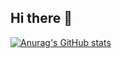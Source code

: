 ## Hi there 👋

[![Anurag's GitHub stats](https://github-readme-stats.vercel.app/api?username=nanshanyi&show_icons=true&theme=radical)](https://github.com/anuraghazra/github-readme-stats)
<!--
**nanshanyi/nanshanyi** is a ✨ _special_ ✨ repository because its `README.md` (this file) appears on your GitHub profile.

Here are some ideas to get you started:

- 🔭 I’m currently working on ...
- 🌱 I’m currently learning ...
- 👯 I’m looking to collaborate on ...
- 🤔 I’m looking for help with ...
- 💬 Ask me about ...
- 📫 How to reach me: ...
- 😄 Pronouns: ...
- ⚡ Fun fact: ...
-->
